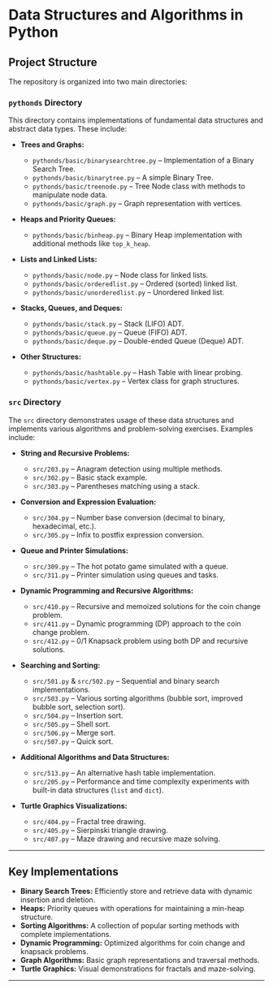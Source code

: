 # Data Structures and Algorithms in Python

## Project Structure

The repository is organized into two main directories:

### `pythonds` Directory

This directory contains implementations of fundamental data structures and abstract data types. These include:

- **Trees and Graphs:**
  - `pythonds/basic/binarysearchtree.py` – Implementation of a Binary Search Tree.
  - `pythonds/basic/binarytree.py` – A simple Binary Tree.
  - `pythonds/basic/treenode.py` – Tree Node class with methods to manipulate node data.
  - `pythonds/basic/graph.py` – Graph representation with vertices.
  
- **Heaps and Priority Queues:**
  - `pythonds/basic/binheap.py` – Binary Heap implementation with additional methods like `top_k_heap`.

- **Lists and Linked Lists:**
  - `pythonds/basic/node.py` – Node class for linked lists.
  - `pythonds/basic/orderedlist.py` – Ordered (sorted) linked list.
  - `pythonds/basic/unorderedlist.py` – Unordered linked list.

- **Stacks, Queues, and Deques:**
  - `pythonds/basic/stack.py` – Stack (LIFO) ADT.
  - `pythonds/basic/queue.py` – Queue (FIFO) ADT.
  - `pythonds/basic/deque.py` – Double-ended Queue (Deque) ADT.

- **Other Structures:**
  - `pythonds/basic/hashtable.py` – Hash Table with linear probing.
  - `pythonds/basic/vertex.py` – Vertex class for graph structures.

### `src` Directory

The `src` directory demonstrates usage of these data structures and implements various algorithms and problem-solving exercises. Examples include:

- **String and Recursive Problems:**
  - `src/203.py` – Anagram detection using multiple methods.
  - `src/302.py` – Basic stack example.
  - `src/303.py` – Parentheses matching using a stack.

- **Conversion and Expression Evaluation:**
  - `src/304.py` – Number base conversion (decimal to binary, hexadecimal, etc.).
  - `src/305.py` – Infix to postfix expression conversion.

- **Queue and Printer Simulations:**
  - `src/309.py` – The hot potato game simulated with a queue.
  - `src/311.py` – Printer simulation using queues and tasks.

- **Dynamic Programming and Recursive Algorithms:**
  - `src/410.py` – Recursive and memoized solutions for the coin change problem.
  - `src/411.py` – Dynamic programming (DP) approach to the coin change problem.
  - `src/412.py` – 0/1 Knapsack problem using both DP and recursive solutions.

- **Searching and Sorting:**
  - `src/501.py` & `src/502.py` – Sequential and binary search implementations.
  - `src/503.py` – Various sorting algorithms (bubble sort, improved bubble sort, selection sort).
  - `src/504.py` – Insertion sort.
  - `src/505.py` – Shell sort.
  - `src/506.py` – Merge sort.
  - `src/507.py` – Quick sort.

- **Additional Algorithms and Data Structures:**
  - `src/513.py` – An alternative hash table implementation.
  - `src/205.py` – Performance and time complexity experiments with built-in data structures (`list` and `dict`).

- **Turtle Graphics Visualizations:**
  - `src/404.py` – Fractal tree drawing.
  - `src/405.py` – Sierpinski triangle drawing.
  - `src/407.py` – Maze drawing and recursive maze solving.

---

## Key Implementations

- **Binary Search Trees:** Efficiently store and retrieve data with dynamic insertion and deletion.
- **Heaps:** Priority queues with operations for maintaining a min-heap structure.
- **Sorting Algorithms:** A collection of popular sorting methods with complete implementations.
- **Dynamic Programming:** Optimized algorithms for coin change and knapsack problems.
- **Graph Algorithms:** Basic graph representations and traversal methods.
- **Turtle Graphics:** Visual demonstrations for fractals and maze-solving.

---
